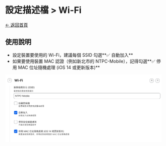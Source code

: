 # 設定描述檔 > Wi-Fi

[← 返回首頁](../../)

## 使用說明

* 設定裝置要使用的 Wi-Fi，建議每個 SSID 勾選**✅ 自動加入**
* 如果要使用裝置 MAC 認證（例如新北市的 NTPC-Mobile），記得勾選**✅ 停用 MAC 位址隨機處理 (iOS 14 或更新版本)**

![設定描述檔：Wi-Fi](../../image/設定描述檔%20：Wi-Fi.png)
